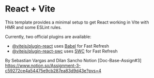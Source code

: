 # React + Vite

This template provides a minimal setup to get React working in Vite with HMR and some ESLint rules.

Currently, two official plugins are available:
-  [@vitejs/plugin-react](https://github.com/vitejs/vite-plugin-react/blob/main/packages/plugin-react/README.md) uses [Babel](https://babeljs.io/) for Fast Refresh
-  [@vitejs/plugin-react-swc](https://github.com/vitejs/vite-plugin-react-swc) uses [SWC](https://swc.rs/) for Fast Refresh


By Sebastian Vargas and Dilan Sancho
Notion [Doc-Base-Assign#3]
https://www.notion.so/Assignment-3-c59272ce4a54475e9cb287ea83d9d43e?pvs=4
